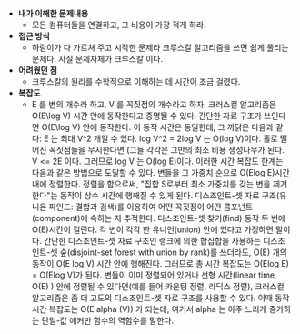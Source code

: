 - **내가 이해한 문제내용**
  - 모든 컴퓨터들을 연결하고, 그 비용이 가장 적게 하라.
- **접근 방식**
  - 하람이가 다 가르쳐 주고 시작한 문제라 크루스칼 알고리즘을 쓰면 쉽게 풀리는 문제다. 사실 문제자체가 크루스칼 이다.
- **어려웠던 점**
  - 크루스칼의 원리를 수학적으로 이해하는 데 시간이 조금 걸렸다.
- **복잡도**
  - E 를 변의 개수라 하고,  V 를 꼭짓점의 개수라고 하자. 크러스컬 알고리즘은 O(E\log V) 시간 안에 동작한다고 증명될 수 있다. 간단한 자료 구조가 쓰인다면 O(E\log V) 안에 동작한다. 이 동작 시간은 동일한데, 그 까닭은 다음과 같다:
E 는 최대 V^2 개일 수 있다. log V^2 = 2log V 는 O(log V)이다.
홀로 떨어진 꼭짓점들을 무시한다면 (그들 각각은 그만의 최소 비용 생성나무가 된다. V <= 2E 이다. 그러므로 log V 는 O(log E)이다.
이러한 시간 복잡도 한계는 다음과 같은 방법으로 도달할 수 있다. 변들을 그 가중치 순으로 O(Elog E)시간 내에 정렬한다. 정렬을 함으로써, "집합 S로부터 최소 가중치를 갖는 변을 제거한다"는 동작이 상수 시간에 행해질 수 있게 된다. 디스조인트-셋 자료 구조(유니온 파인드: 결합과 검색)를 이용하여 어떤 꼭짓점이 어떤 콤포넌트(component)에 속하는 지 추적한다. 디스조인트-셋 찾기(find) 동작 두 번에 O(E)시간이 걸린다. 각 변이 각각 한 유니언(union) 안에 있다고 가정하면 말이다. 간단한 디스조인트-셋 자료 구조인 랭크에 의한 합집합을 사용하는 디스조인트-셋 숲(disjoint-set forest with union by rank)를 쓰더라도, O(E) 개의 동작이 O(E log V) 시간 안에 행해진다. 그러므로 총 시간 복잡도는 O(Elog E) = O(Elog V)가 된다.
변들이 이미 정렬되어 있거나 선형 시간(linear time, O(E) ) 안에 정렬될 수 있다면(예를 들어 카운팅 정렬, 라딕스 정렬), 크러스컬 알고리즘은 좀 더 고도의 디스조인트-셋 자료 구조를 사용할 수 있다. 이때 동작 시간 복잡도는 O(E alpha (V))  가 되는데, 여기서 alpha 는 아주 느리게 증가하는 단일-값 애커만 함수의 역함수를 말한다.



